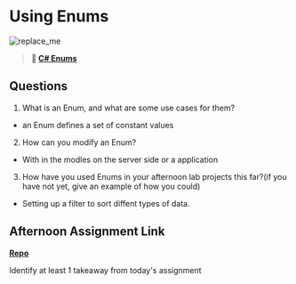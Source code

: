 # Using Enums

![replace_me](https://codeworks.blob.core.windows.net/public/assets/img/illustrations/placeholder.svg)

> **📖 [C# Enums](https://codeworksacademy.com/fs-student-guide/resources/wk10/03-Enums)**

## Questions

1. What is an Enum, and what are some use cases for them?
  - an Enum defines a set of constant values
2. How can you modify an Enum?
  - With in the modles on the server side or a application
3. How have you used Enums in your afternoon lab projects this far?(if you have not yet, give an example of how you could)
  - Setting up a filter to sort diffent types of data.
## Afternoon Assignment Link

**[Repo](https://github.com/Parker-ward/allSpicy)**

Identify at least 1 takeaway from today's assignment
